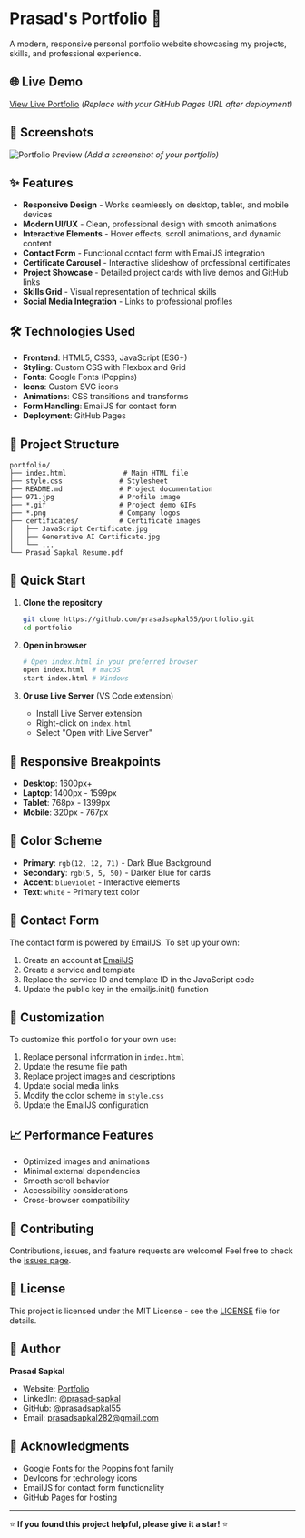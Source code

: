 # Prasad's Portfolio 🚀

A modern, responsive personal portfolio website showcasing my projects, skills, and professional experience.

## 🌐 Live Demo
[View Live Portfolio](https://prasadsapkal55.github.io/portfolio/) *(Replace with your GitHub Pages URL after deployment)*

## 📸 Screenshots
![Portfolio Preview](preview.png) *(Add a screenshot of your portfolio)*

## ✨ Features
- **Responsive Design** - Works seamlessly on desktop, tablet, and mobile devices
- **Modern UI/UX** - Clean, professional design with smooth animations
- **Interactive Elements** - Hover effects, scroll animations, and dynamic content
- **Contact Form** - Functional contact form with EmailJS integration
- **Certificate Carousel** - Interactive slideshow of professional certificates
- **Project Showcase** - Detailed project cards with live demos and GitHub links
- **Skills Grid** - Visual representation of technical skills
- **Social Media Integration** - Links to professional profiles

## 🛠️ Technologies Used
- **Frontend**: HTML5, CSS3, JavaScript (ES6+)
- **Styling**: Custom CSS with Flexbox and Grid
- **Fonts**: Google Fonts (Poppins)
- **Icons**: Custom SVG icons
- **Animations**: CSS transitions and transforms
- **Form Handling**: EmailJS for contact form
- **Deployment**: GitHub Pages

## 📂 Project Structure
```
portfolio/
├── index.html              # Main HTML file
├── style.css              # Stylesheet
├── README.md              # Project documentation
├── 971.jpg                # Profile image
├── *.gif                  # Project demo GIFs
├── *.png                  # Company logos
├── certificates/          # Certificate images
│   ├── JavaScript Certificate.jpg
│   ├── Generative AI Certificate.jpg
│   └── ...
└── Prasad Sapkal Resume.pdf
```

## 🚀 Quick Start

1. **Clone the repository**
   ```bash
   git clone https://github.com/prasadsapkal55/portfolio.git
   cd portfolio
   ```

2. **Open in browser**
   ```bash
   # Open index.html in your preferred browser
   open index.html  # macOS
   start index.html # Windows
   ```

3. **Or use Live Server** (VS Code extension)
   - Install Live Server extension
   - Right-click on `index.html`
   - Select "Open with Live Server"

## 📱 Responsive Breakpoints
- **Desktop**: 1600px+
- **Laptop**: 1400px - 1599px
- **Tablet**: 768px - 1399px
- **Mobile**: 320px - 767px

## 🎨 Color Scheme
- **Primary**: `rgb(12, 12, 71)` - Dark Blue Background
- **Secondary**: `rgb(5, 5, 50)` - Darker Blue for cards
- **Accent**: `blueviolet` - Interactive elements
- **Text**: `white` - Primary text color

## 📧 Contact Form
The contact form is powered by EmailJS. To set up your own:
1. Create an account at [EmailJS](https://www.emailjs.com/)
2. Create a service and template
3. Replace the service ID and template ID in the JavaScript code
4. Update the public key in the emailjs.init() function

## 🔧 Customization
To customize this portfolio for your own use:
1. Replace personal information in `index.html`
2. Update the resume file path
3. Replace project images and descriptions
4. Update social media links
5. Modify the color scheme in `style.css`
6. Update the EmailJS configuration

## 📈 Performance Features
- Optimized images and animations
- Minimal external dependencies
- Smooth scroll behavior
- Accessibility considerations
- Cross-browser compatibility

## 🤝 Contributing
Contributions, issues, and feature requests are welcome!
Feel free to check the [issues page](https://github.com/prasadsapkal55/portfolio/issues).

## 📄 License
This project is licensed under the MIT License - see the [LICENSE](LICENSE) file for details.

## 👤 Author
**Prasad Sapkal**
- Website: [Portfolio](https://prasadsapkal55.github.io/portfolio/)
- LinkedIn: [@prasad-sapkal](https://linkedin.com/in/prasad-sapkal)
- GitHub: [@prasadsapkal55](https://github.com/prasadsapkal55)
- Email: prasadsapkal282@gmail.com

## 🙏 Acknowledgments
- Google Fonts for the Poppins font family
- DevIcons for technology icons
- EmailJS for contact form functionality
- GitHub Pages for hosting

---
⭐ **If you found this project helpful, please give it a star!** ⭐
